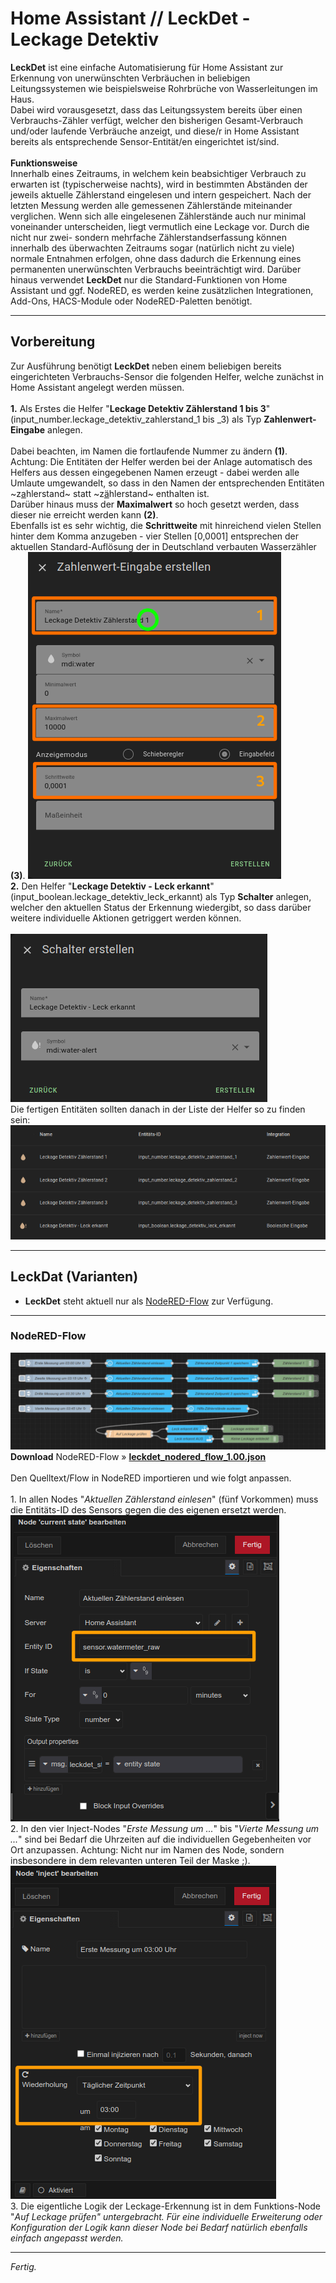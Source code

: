 <h1>Home Assistant // LeckDet - Leckage Detektiv</h1>

<b>LeckDet</b> ist eine einfache Automatisierung für Home Assistant zur Erkennung von unerwünschten Verbräuchen in beliebigen Leitungssystemen wie beispielsweise Rohrbrüche von Wasserleitungen im Haus.<br />
Dabei wird vorausgesetzt, dass das Leitungssystem bereits über einen Verbrauchs-Zähler verfügt, welcher den bisherigen Gesamt-Verbrauch und/oder laufende Verbräuche anzeigt, und diese/r in Home Assistant bereits als entsprechende Sensor-Entität/en eingerichtet ist/sind.<br /><br />
<b>Funktionsweise</b><br />
Innerhalb eines Zeitraums, in welchem kein beabsichtiger Verbrauch zu erwarten ist (typischerweise nachts), wird in bestimmten Abständen der jeweils aktuelle Zählerstand eingelesen und intern gespeichert.
Nach der letzten Messung werden alle gemessenen Zählerstände miteinander verglichen. Wenn sich alle eingelesenen Zählerstände auch nur minimal voneinander unterscheiden, liegt vermutlich eine Leckage vor.
Durch die nicht nur zwei- sondern mehrfache Zählerstandserfassung können innerhalb des überwachten Zeitraums sogar (natürlich nicht zu viele) normale Entnahmen erfolgen, ohne dass dadurch die Erkennung eines permanenten unerwünschten Verbrauchs beeinträchtigt wird.
Darüber hinaus verwendet <b>LeckDet</b> nur die Standard-Funktionen von Home Assistant und ggf. NodeRED, es werden keine zusätzlichen Integrationen, Add-Ons, HACS-Module oder NodeRED-Paletten benötigt.
<hr>
<h2>Vorbereitung</h2>
Zur Ausführung benötigt <b>LeckDet</b> neben einem beliebigen bereits eingerichteten Verbrauchs-Sensor die folgenden Helfer, welche zunächst in Home Assistant angelegt werden müssen.<br /><br />
<b>1.</b> Als Erstes die Helfer "<b>Leckage Detektiv Zählerstand 1 bis 3</b>" (input_number.leckage_detektiv_zahlerstand_1 bis _3) als Typ <b>Zahlenwert-Eingabe</b> anlegen.<br /><br />
Dabei beachten, im Namen die fortlaufende Nummer zu ändern <b>(1)</b>. Achtung: Die Entitäten der Helfer werden bei der Anlage automatisch des Helfers aus dessen eingegebenen Namen erzeugt - dabei werden alle Umlaute umgewandelt, so dass in den Namen der entsprechenden Entitäten ~z<u>a</u>hlerstand~ statt ~z<u>ä</u>hlerstand~ enthalten ist.
<br />
Darüber hinaus muss der <b>Maximalwert</b> so hoch gesetzt werden, dass dieser nie erreicht werden kann <b>(2)</b>.<br />
Ebenfalls ist es sehr wichtig, die <b>Schrittweite</b> mit hinreichend vielen Stellen hinter dem Komma anzugeben - vier Stellen [0,0001] entsprechen der aktuellen Standard-Auflösung der in Deutschland verbauten Wasserzähler <b>(3)</b>.
<img src="./img/leckdet_img_helper_1.png"><br />
<b>2.</b> Den Helfer "<b>Leckage Detektiv - Leck erkannt</b>" (input_boolean.leckage_detektiv_leck_erkannt) als Typ <b>Schalter</b> anlegen, welcher den aktuellen Status der Erkennung wiedergibt, so dass darüber weitere individuelle Aktionen getriggert werden können.<br /><br />
<img src="./img/leckdet_img_helper_2.png">
<br />
Die fertigen Entitäten sollten danach in der Liste der Helfer so zu finden sein:
<img src="./img/leckdet_img_helpers.png">
<br />
<hr>
<h2>LeckDat (Varianten)</h2><ul>
<li><b>LeckDet</b> steht aktuell nur als <a href="#nodered_flow">NodeRED-Flow</a> zur Verfügung.</li>
</ul>

<a id="nodered_flow"></a>
<hr>
<h3>NodeRED-Flow</h3>
<img src="./img/leckdet_img_nodered_flow.png">
<b>Download</b> NodeRED-Flow&nbsp;&raquo;&nbsp;<a href="https://github.com/migacode/home-assistant/blob/main/leckdet/code/leckdet_nodered_flow_1.00.json"><strong>leckdet_nodered_flow_1.00.json</strong></a><br />
<br />
Den Quelltext/Flow in NodeRED importieren und wie folgt anpassen.<br />
<br />
1. In allen Nodes "<i>Aktuellen Zählerstand einlesen</i>" (fünf Vorkommen) muss die Entitäts-ID des Sensors gegen die des eigenen ersetzt werden.<br />
<img src="./img/leckdet_img_changes_node_1.png">
<br />
2. In den vier Inject-Nodes "<i>Erste Messung um ...</i>" bis "<i>Vierte Messung um ...</i>" sind bei Bedarf die Uhrzeiten auf die individuellen Gegebenheiten vor Ort anzupassen. Achtung: Nicht nur im Namen des Node, sondern insbesondere in dem relevanten unteren Teil der Maske ;).<br />
<img src="./img/leckdet_img_changes_node_2.png">
<br />
3. Die eigentliche Logik der Leckage-Erkennung ist in dem Funktions-Node "<i>Auf Leckage prüfen<i>" untergebracht. Für eine individuelle Erweiterung oder Konfiguration der Logik kann dieser Node bei Bedarf natürlich ebenfalls einfach angepasst werden.<br />
<hr>
Fertig.<br />
<br />
